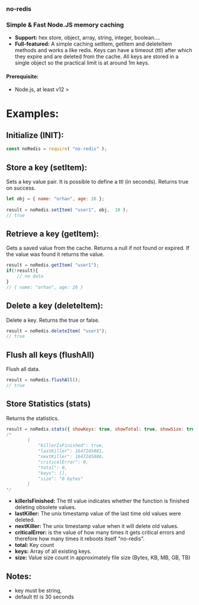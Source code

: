 ### no-redis
### Simple & Fast Node.JS memory caching

- **Support:** hex store, object, array, string, integer, boolean....
- **Full-featured:** A simple caching setItem, getItem and deleteItem methods and works a like redis. Keys can have a timeout (ttl) after which they expire and are deleted from the cache. All keys are stored in a single object so the practical limit is at around 1m keys.

#### Prerequisite:
- Node.js, at least v12 >

# Examples:

## Initialize (INIT):

```js
const noRedis = require( "no-redis" );
```

## Store a key (setItem):
Sets a key value pair. It is possible to define a ttl (in seconds). Returns true on success.
```js
let obj = { name: "orhan", age: 26 };
 
result = noRedis.setItem( "user1", obj,  10 );
// true
```

## Retrieve a key (getItem):
Gets a saved value from the cache. Returns a null if not found or expired. If the value was found it returns the value.
```js 
result = noRedis.getItem( "user1");
if(!result){
	// no data
}
// { name: "orhan", age: 26 }
```

## Delete a key (deleteItem):
Delete a key. Returns the true or false.

```js 
result = noRedis.deleteItem( "user1");
// true
```
## Flush all keys (flushAll)
Flush all data.
```js 
result = noRedis.flushAll();
// true
```

## Store Statistics (stats)
Returns the statistics.
```js
result = noRedis.stats({ showKeys: true, showTotal: true, showSize: true });
/*
		{
			"killerIsFinished": true,
			"lastKiller": 1647245881,
			"nextKiller": 1647245886,
			"criticalError": 0,
			"total": 0,
			"keys": [],
			"size": "0 bytes"
		}
*/
```

- **killerIsFinished:** The ttl value indicates whether the function is finished deleting obsolete values.
- **lastKiller:** The unix timestamp value of the last time old values were deleted.
- **nextKiller:** The unix timestamp value when it will delete old values.
- **criticalError:** is the value of how many times it gets critical errors and therefore how many times it reboots itself "no-redis".
- **total:** Key count
- **keys:** Array of all existing keys.
- **size:** Value size count in approximately file size (Bytes, KB, MB, GB, TB)

## Notes:
- key must be string,
- default ttl is 30 seconds
